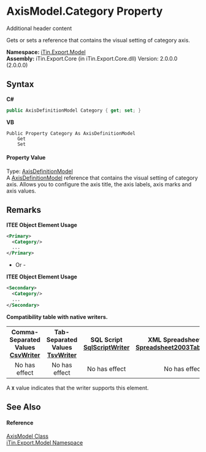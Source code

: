 # AxisModel.Category Property 
Additional header content 

Gets or sets a reference that contains the visual setting of category axis.

**Namespace:**&nbsp;<a href="N_iTin_Export_Model">iTin.Export.Model</a><br />**Assembly:**&nbsp;iTin.Export.Core (in iTin.Export.Core.dll) Version: 2.0.0.0 (2.0.0.0)

## Syntax

**C#**<br />
``` C#
public AxisDefinitionModel Category { get; set; }
```

**VB**<br />
``` VB
Public Property Category As AxisDefinitionModel
	Get
	Set
```


#### Property Value
Type: <a href="T_iTin_Export_Model_AxisDefinitionModel">AxisDefinitionModel</a><br />A <a href="T_iTin_Export_Model_AxisDefinitionModel">AxisDefinitionModel</a> reference that contains the visual setting of category axis. Allows you to configure the axis title, the axis labels, axis marks and axis values.

## Remarks

**ITEE Object Element Usage**<br />
``` XML
<Primary>
  <Category/>
  ...
</Primary>
```

- Or -


**ITEE Object Element Usage**<br />
``` XML
<Secondary>
  <Category/>
  ...
</Secondary>
```

<strong>Compatibility table with native writers.</strong><table><tr><th>Comma-Separated Values<br /><a href="T_iTin_Export_Writers_CsvWriter">CsvWriter</a></th><th>Tab-Separated Values<br /><a href="T_iTin_Export_Writers_TsvWriter">TsvWriter</a></th><th>SQL Script<br /><a href="T_iTin_Export_Writers_SqlScriptWriter">SqlScriptWriter</a></th><th>XML Spreadsheet 2003<br /><a href="T_iTin_Export_Writers_Spreadsheet2003TabularWriter">Spreadsheet2003TabularWriter</a></th></tr><tr><td align="center">No has effect</td><td align="center">No has effect</td><td align="center">No has effect</td><td align="center">No has effect</td></tr></table> A <strong>`X`</strong> value indicates that the writer supports this element.


## See Also


#### Reference
<a href="T_iTin_Export_Model_AxisModel">AxisModel Class</a><br /><a href="N_iTin_Export_Model">iTin.Export.Model Namespace</a><br />